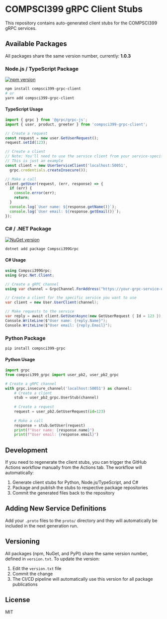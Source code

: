 # COMPSCI399 gRPC Client Stubs

This repository contains auto-generated client stubs for the COMPSCI399 gRPC services.

## Available Packages

All packages share the same version number, currently: **1.0.3**

### Node.js / TypeScript Package

[![npm version](https://badge.fury.io/js/compsci399-grpc-client.svg)](https://badge.fury.io/js/compsci399-grpc-client)

```bash
npm install compsci399-grpc-client
# or
yarn add compsci399-grpc-client
```

#### TypeScript Usage

```typescript
import { grpc } from '@grpc/grpc-js';
import { user, product, greeter } from 'compsci399-grpc-client';

// Create a request
const request = new user.GetUserRequest();
request.setId(123);

// Create a client
// Note: You'll need to use the service client from your service-specific gRPC client file
// This is just an example
const client = new UserServiceClient('localhost:50051', 
  grpc.credentials.createInsecure());

// Make a call
client.getUser(request, (err, response) => {
  if (err) {
    console.error(err);
    return;
  }
  console.log(`User name: ${response.getName()}`);
  console.log(`User email: ${response.getEmail()}`);
});
```

### C# / .NET Package

[![NuGet version](https://badge.fury.io/nu/Compsci399Grpc.svg)](https://badge.fury.io/nu/Compsci399Grpc)

```bash
dotnet add package Compsci399Grpc
```

#### C# Usage

```csharp
using Compsci399Grpc;
using Grpc.Net.Client;

// Create a gRPC channel
using var channel = GrpcChannel.ForAddress("https://your-grpc-service-url");

// Create a client for the specific service you want to use
var client = new User.UserClient(channel);

// Make requests to the service
var reply = await client.GetUserAsync(new GetUserRequest { Id = 123 });
Console.WriteLine($"User name: {reply.Name}");
Console.WriteLine($"User email: {reply.Email}");
```

### Python Package

```bash
pip install compsci399-grpc
```

#### Python Usage

```python
import grpc
from compsci399_grpc import user_pb2, user_pb2_grpc

# Create a gRPC channel
with grpc.insecure_channel('localhost:50051') as channel:
    # Create a client
    stub = user_pb2_grpc.UserStub(channel)
    
    # Create a request
    request = user_pb2.GetUserRequest(id=123)
    
    # Make a call
    response = stub.GetUser(request)
    print(f"User name: {response.name}")
    print(f"User email: {response.email}")
```

## Development

If you need to regenerate the client stubs, you can trigger the GitHub Actions workflow manually from the Actions tab. The workflow will automatically:

1. Generate client stubs for Python, Node.js/TypeScript, and C#
2. Package and publish the stubs to respective package repositories
3. Commit the generated files back to the repository

## Adding New Service Definitions

Add your `.proto` files to the `proto/` directory and they will automatically be included in the next generation run.

## Versioning

All packages (npm, NuGet, and PyPI) share the same version number, defined in `version.txt`. To update the version:

1. Edit the `version.txt` file
2. Commit the change
3. The CI/CD pipeline will automatically use this version for all package publications

## License

MIT